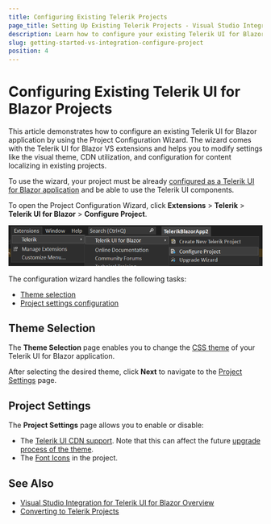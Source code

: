 ```yaml
---
title: Configuring Existing Telerik Projects
page_title: Setting Up Existing Telerik Projects - Visual Studio Integration
description: Learn how to configure your existing Telerik UI for Blazor application with a few clicks by using the Project Configuration Wizard supporting the Visual Studio (VS) extensions.
slug: getting-started-vs-integration-configure-project
position: 4
---
```


# Configuring Existing Telerik UI for Blazor Projects

This article demonstrates how to configure an existing Telerik UI for Blazor application by using the Project Configuration Wizard. The wizard comes with the Telerik UI for Blazor VS extensions and helps you to modify settings like the visual theme, CDN utilization, and configuration for content localizing in existing projects.

To use the wizard, your project must be already [configured as a Telerik UI for Blazor application](slug:getting-started-vs-integration-convert-project) and be able to use the Telerik UI components.

To open the Project Configuration Wizard, click **Extensions** > **Telerik** > **Telerik UI for Blazor** > **Configure Project**.

![Telerik UI for Blazor Visual Studio 2022 Extensions menu](../vs-integration/images/configure-project-open.png)

The configuration wizard handles the following tasks:  
- [Theme selection](#theme-selection)
- [Project settings configuration](#project-settings)

## Theme Selection

The **Theme Selection** page enables you to change the [CSS theme](slug:themes-overview) of your Telerik UI for Blazor application.

After selecting the desired theme, click **Next** to navigate to the [Project Settings](#project-settings) page.

## Project Settings

The **Project Settings** page allows you to enable or disable:

* The [Telerik UI CDN support](slug:common-features-cdn). Note that this can affect the future [upgrade process of the theme](slug:upgrade-tutorial#upgrade-process).
* The [Font Icons](slug:common-features-icons) in the project.

## See Also

* [Visual Studio Integration for Telerik UI for Blazor Overview](slug:getting-started-vs-integration-overview)
* [Converting to Telerik Projects](slug:getting-started-vs-integration-convert-project)
